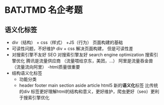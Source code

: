 # BATJTMD 名企考题


## 语义化标签
- div（结构）  + css（样式） +JS（行为）
页面构建的基础
- 可读性问题，不好维护
   div + css 解决页面构建， 但是可读性差
- 对搜索引擎不友好
    SEO 对搜索引擎友好
    search engine optimization 搜索引擎优化
    腾讯是流量供应商 （流量喂给京东，美团，...）
    阿里是流量吞金兽（流量流向阿里）
-html质量很重要
- 结构语义化标签
    - 功能分类
    - header footer main section aside article html5 新的**语义化**标签
    比传统的div 标签更好理解html的结构和意义，更好维护，爬虫更好（seo）更利于搜索引擎优化